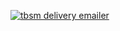 [![tbsm delivery emailer](https://github.com/AlanguidMan/tbsmDataUpdater/actions/workflows/main.yml/badge.svg?branch=main)](https://github.com/AlanguidMan/tbsmDataUpdater/actions/workflows/main.yml)

